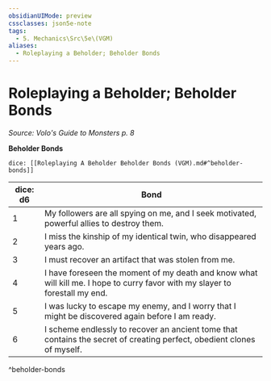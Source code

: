 ```yaml
---
obsidianUIMode: preview
cssclasses: json5e-note
tags:
  - 5. Mechanics\Src\5e\(VGM)
aliases:
  - Roleplaying a Beholder; Beholder Bonds
---
```

# Roleplaying a Beholder; Beholder Bonds
*Source: Volo's Guide to Monsters p. 8* 

**Beholder Bonds**

`dice: [[Roleplaying A Beholder Beholder Bonds (VGM).md#^beholder-bonds]]`

| dice: d6 | Bond |
|----------|------|
| 1 | My followers are all spying on me, and I seek motivated, powerful allies to destroy them. |
| 2 | I miss the kinship of my identical twin, who disappeared years ago. |
| 3 | I must recover an artifact that was stolen from me. |
| 4 | I have foreseen the moment of my death and know what will kill me. I hope to curry favor with my slayer to forestall my end. |
| 5 | I was lucky to escape my enemy, and I worry that I might be discovered again before I am ready. |
| 6 | I scheme endlessly to recover an ancient tome that contains the secret of creating perfect, obedient clones of myself. |
^beholder-bonds
